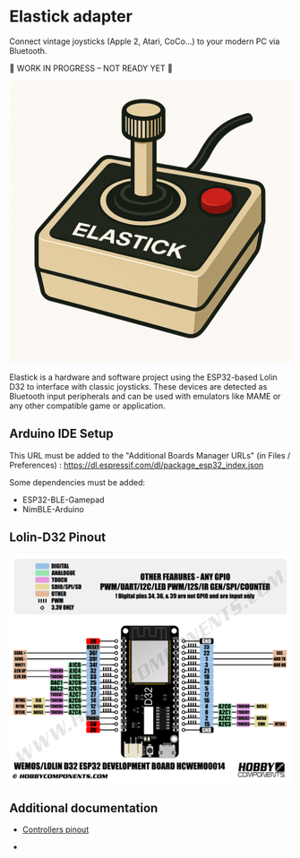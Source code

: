 # Elastick adapter

Connect vintage joysticks (Apple 2, Atari, CoCo...) to your modern PC via Bluetooth.

🚧 WORK IN PROGRESS – NOT READY YET 🚧

![elastick_logo.png](elastick_logo.png)

Elastick is a hardware and software project using the ESP32-based Lolin D32 to interface with classic joysticks. These devices are detected as Bluetooth input peripherals and can be used with emulators like MAME or any other compatible game or application.

## Arduino IDE Setup

This URL must be added to the "Additional Boards Manager URLs" (in Files / Preferences) : https://dl.espressif.com/dl/package_esp32_index.json

Some dependencies must be added:

- ESP32-BLE-Gamepad
- NimBLE-Arduino

## Lolin-D32 Pinout

![LolinD32_pinout.png](LolinD32_pinout.png)

## Additional documentation

- [Controllers pinout](/resources/controllers_pinout.md)

- 

